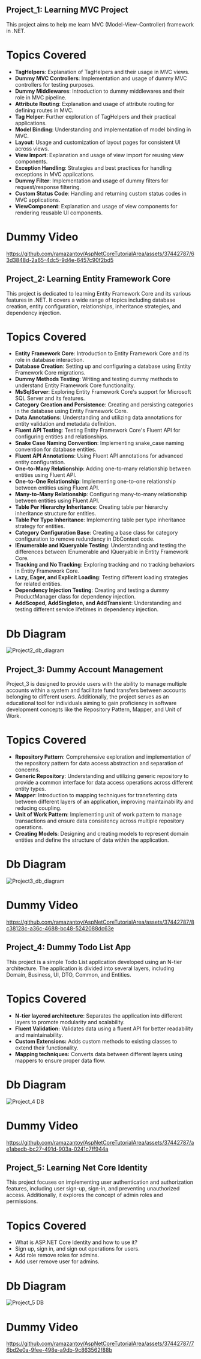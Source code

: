 ## Project_1: Learning MVC Project

This project aims to help me learn MVC (Model-View-Controller) framework in .NET.

# Topics Covered

- **TagHelpers**: Explanation of TagHelpers and their usage in MVC views.
- **Dummy MVC Controllers**: Implementation and usage of dummy MVC controllers for testing purposes.
- **Dummy Middlewares**: Introduction to dummy middlewares and their role in MVC pipeline.
- **Attribute Routing**: Explanation and usage of attribute routing for defining routes in MVC.
- **Tag Helper**: Further exploration of TagHelpers and their practical applications.
- **Model Binding**: Understanding and implementation of model binding in MVC.
- **Layout**: Usage and customization of layout pages for consistent UI across views.
- **View Import**: Explanation and usage of view import for reusing view components.
- **Exception Handling**: Strategies and best practices for handling exceptions in MVC applications.
- **Dummy Filter**: Implementation and usage of dummy filters for request/response filtering.
- **Custom Status Code**: Handling and returning custom status codes in MVC applications.
- **ViewComponent**: Explanation and usage of view components for rendering reusable UI components.

# Dummy Video
https://github.com/ramazantoy/AspNetCoreTutorialArea/assets/37442787/63d3848d-2a65-4dc5-9d4e-6457c90f2bd5

## Project_2: Learning Entity Framework Core
This project is dedicated to learning Entity Framework Core and its various features in .NET. It covers a wide range of topics including database creation, entity configuration, relationships, inheritance strategies, and dependency injection.
# Topics Covered
- **Entity Framework Core**: Introduction to Entity Framework Core and its role in database interaction.
- **Database Creation**: Setting up and configuring a database using Entity Framework Core migrations.
- **Dummy Methods Testing**: Writing and testing dummy methods to understand Entity Framework Core functionality.
- **MsSqlServer**: Exploring Entity Framework Core's support for Microsoft SQL Server and its features.
- **Category Creation and Persistence**: Creating and persisting categories in the database using Entity Framework Core.
- **Data Annotations**: Understanding and utilizing data annotations for entity validation and metadata definition.
- **Fluent API Testing**: Testing Entity Framework Core's Fluent API for configuring entities and relationships.
- **Snake Case Naming Convention**: Implementing snake_case naming convention for database entities.
- **Fluent API Annotations**: Using Fluent API annotations for advanced entity configuration.
- **One-to-Many Relationship**: Adding one-to-many relationship between entities using Fluent API.
- **One-to-One Relationship**: Implementing one-to-one relationship between entities using Fluent API.
- **Many-to-Many Relationship**: Configuring many-to-many relationship between entities using Fluent API.
- **Table Per Hierarchy Inheritance**: Creating table per hierarchy inheritance structure for entities.
- **Table Per Type Inheritance**: Implementing table per type inheritance strategy for entities.
- **Category Configuration Base**: Creating a base class for category configuration to remove redundancy in DbContext code.
- **IEnumerable and IQueryable Testing**: Understanding and testing the differences between IEnumerable and IQueryable in Entity Framework Core.
- **Tracking and No Tracking**: Exploring tracking and no tracking behaviors in Entity Framework Core.
- **Lazy, Eager, and Explicit Loading**: Testing different loading strategies for related entities.
- **Dependency Injection Testing**: Creating and testing a dummy ProductManager class for dependency injection.
- **AddScoped, AddSingleton, and AddTransient**: Understanding and testing different service lifetimes in dependency injection.
# Db Diagram
![Project2_db_diagram](https://github.com/ramazantoy/AspNetCoreTutorialArea/assets/37442787/32d6c5f4-2efd-4999-9b6a-49aa5424def8)

## Project_3: Dummy Account Management
Project_3 is designed to provide users with the ability to manage multiple accounts within a system and facilitate fund transfers between accounts belonging to different users. Additionally, the project serves as an educational tool for individuals aiming to gain proficiency in software development concepts like the Repository Pattern, Mapper, and Unit of Work.
# Topics Covered
- **Repository Pattern**: Comprehensive exploration and implementation of the repository pattern for data access abstraction and separation of concerns.
- **Generic Repository**: Understanding and utilizing generic repository to provide a common interface for data access operations across different entity types.
- **Mapper**: Introduction to mapping techniques for transferring data between different layers of an application, improving maintainability and reducing coupling.
- **Unit of Work Pattern**: Implementing unit of work pattern to manage transactions and ensure data consistency across multiple repository operations.
- **Creating Models**: Designing and creating models to represent domain entities and define the structure of data within the application.
# Db Diagram
![Project3_db_diagram](https://github.com/ramazantoy/AspNetCoreTutorialArea/assets/37442787/54f7ddd5-cfd8-4458-9b69-846170de36e0)
# Dummy Video
https://github.com/ramazantoy/AspNetCoreTutorialArea/assets/37442787/8c38128c-a36c-4688-bc48-5242088dc63e

## Project_4: Dummy Todo List App
This project is a simple Todo List application developed using an N-tier architecture. The application is divided into several layers, including Domain, Business, UI, DTO, Common, and Entities.
  
# Topics Covered
- **N-tier layered architecture**: Separates the application into different layers to promote modularity and scalability.
- **Fluent Validation:** Validates data using a fluent API for better readability and maintainability.
- **Custom Extensions:** Adds custom methods to existing classes to extend their functionality.
- **Mapping techniques:** Converts data between different layers using mappers to ensure proper data flow.

# Db Diagram
![Project_4 DB](https://github.com/ramazantoy/AspNetCoreTutorialArea/assets/37442787/7f8cb186-46cb-417e-9862-fa9f5b37a9fe)
# Dummy Video

https://github.com/ramazantoy/AspNetCoreTutorialArea/assets/37442787/ae1abedb-bc27-491d-903a-0241c7ff944a

## Project_5: Learning Net Core Identity
This project focuses on implementing user authentication and authorization features, including user sign-up, sign-in, and preventing unauthorized access. Additionally, it explores the concept of admin roles and permissions.

# Topics Covered

- What is ASP.NET Core Identity and how to use it?
- Sign up, sign in, and sign out operations for users.
- Add role remove roles for admins.
- Add user remove user for admins.

# Db Diagram
![Project_5 DB](https://github.com/ramazantoy/AspNetCoreTutorialArea/assets/37442787/b9abef26-02f2-4d12-96a5-fb9cdb0e1ce8)

# Dummy Video
https://github.com/ramazantoy/AspNetCoreTutorialArea/assets/37442787/76bd2e0a-9fee-498e-a9db-9c863562f88b












